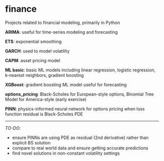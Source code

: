 # finance
Projects related to financial modeling, primarily in Python

**ARIMA**: useful for time-series modeling and forecasting

**ETS**: exponential smoothing

**GARCH**: used to model volatility

**CAPM**: asset pricing model

**ML basic**: basic ML models including linear regression, logistic regression, k-nearest neighbors, gradient boosting

**XGBoost**: gradient boosting ML model useful for forecasting

**options_pricing**: Black-Scholes for European-style options, Binomial Tree Model for America-style (early exercise)

**PINN**: physics-informed neural network for options pricing when loss function residual is Black-Scholes PDE

---

*TO-DO*:

- ensure PINNs are using PDE as residual (2nd derivative) rather than explicit BS solution
- compare to real world data and ensure getting accurate predictions
- find novel solutions in non-constant volatility settings

